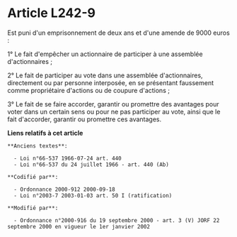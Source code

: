 # Article L242-9

Est puni d'un emprisonnement de deux ans et d'une amende de 9000 euros :

1° Le fait d'empêcher un actionnaire de participer à une assemblée d'actionnaires ;

2° Le fait de participer au vote dans une assemblée d'actionnaires, directement ou par personne interposée, en se présentant
faussement comme propriétaire d'actions ou de coupure d'actions ;

3° Le fait de se faire accorder, garantir ou promettre des avantages pour voter dans un certain sens ou pour ne pas
participer au vote, ainsi que le fait d'accorder, garantir ou promettre ces avantages.

**Liens relatifs à cet article**

	**Anciens textes**:

	  - Loi n°66-537 1966-07-24 art. 440
	  - Loi n°66-537 du 24 juillet 1966 - art. 440 (Ab)

	**Codifié par**:

	  - Ordonnance 2000-912 2000-09-18
	  - Loi n°2003-7 2003-01-03 art. 50 I (ratification)

	**Modifié par**:

	  - Ordonnance n°2000-916 du 19 septembre 2000 - art. 3 (V) JORF 22 septembre 2000 en vigueur le 1er janvier 2002

